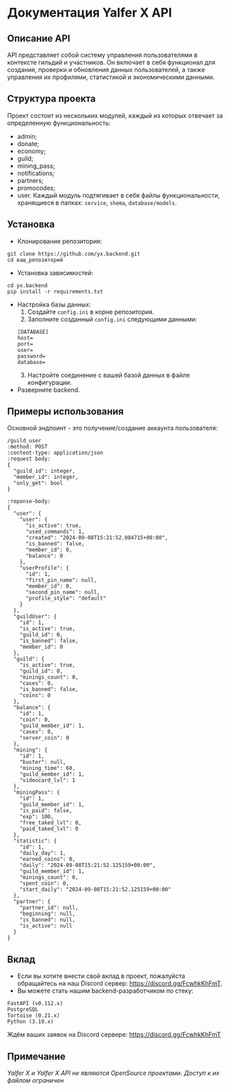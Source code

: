 # Документация Yalfer X API
## Описание API
API представляет собой систему управления пользователями в контексте гильдий и участников. Он включает в себя функционал для создания, проверки и обновления данных пользователей, а также управления их профилями, статистикой и экономическими данными.

## Структура проекта
Проект состоит из нескольких модулей, каждый из которых отвечает за определенную функциональность:
- admin;
- donate;
- economy;
- guild;
- mining_pass;
- notifications;
- partners;
- promocodes;
- user.
Каждый модуль подтягивает в себя файлы функциональности, хранящиеся в папках: `service`, `shema`, `database/models`.

## Установка
- Клонирование репозитория:
```
git clone https://github.com/yx.backend.git
cd ваш_репозиторий
```
- Установка зависимостей:
```
cd yx.backend
pip install -r requirements.txt
```
- Настройка базы данных:
  1. Создайте `config.ini` в корне репозитория.
  2. Заполните созданный `config.ini` следующими данными:
  ```
  [DATABASE]
  host=
  port=
  user=
  password=
  database=
  ```
  3. Настройте соединение с вашей базой данных в файле конфигурации.
- Разверните backend.

## Примеры использования
Основной эндпоинт - это получение/создание аккаунта пользователя:
```
/guild_user
:method: POST
:content-type: application/json
:request body:
{
  "guild_id": integer,
  "member_id": integer,
  "only_get": bool
}
```
```
:reponse-body:
{
  "user": {
    "user": {
      "is_active": true,
      "used_commands": 1,
      "created": "2024-09-08T15:21:52.084715+00:00",
      "is_banned": false,
      "member_id": 0,
      "balance": 0
    },
    "userProfile": {
      "id": 1,
      "first_pin_name": null,
      "member_id": 0,
      "second_pin_name": null,
      "profile_style": "default"
    }
  },
  "guildUser": {
    "id": 1,
    "is_active": true,
    "guild_id": 0,
    "is_banned": false,
    "member_id": 0
  },
  "guild": {
    "is_active": true,
    "guild_id": 0,
    "minings_count": 0,
    "cases": 0,
    "is_banned": false,
    "coins": 0
  },
  "balance": {
    "id": 1,
    "coin": 0,
    "guild_member_id": 1,
    "cases": 0,
    "server_coin": 0
  },
  "mining": {
    "id": 1,
    "buster": null,
    "mining_time": 60,
    "guild_member_id": 1,
    "videocard_lvl": 1
  },
  "miningPass": {
    "id": 1,
    "guild_member_id": 1,
    "is_paid": false,
    "exp": 100,
    "free_taked_lvl": 0,
    "paid_taked_lvl": 0
  },
  "statistic": {
    "id": 1,
    "daily_day": 1,
    "earned_coins": 0,
    "daily": "2024-09-08T15:21:52.125159+00:00",
    "guild_member_id": 1,
    "minings_count": 0,
    "spent_coin": 0,
    "start_daily": "2024-09-08T15:21:52.125159+00:00"
  },
  "partner": {
    "partner_id": null,
    "beginning": null,
    "is_banned": null,
    "is_active": null
  }
}
```

## Вклад
- Если вы хотите внести свой вклад в проект, пожалуйста обращайтесь на наш Discord сервер: https://discord.gg/FcwhkKhFmT.
- Вы можете стать нашим backend-разработчиком по стеку:
```
FastAPI (v0.112.x)
PostgreSQL
Tortoise (0.21.x)
Python (3.10.x)
```
Ждём ваших заявок на Discord сервере: https://discord.gg/FcwhkKhFmT

## Примечание
*Yalfer X и Yalfer X API не являются OpenSource проектами. Доступ к их файлом ограничен*
